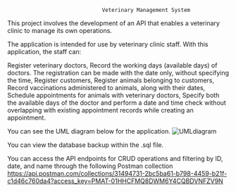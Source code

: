                                   Veterinary Management System


This project involves the development of an API that enables a veterinary clinic to manage its own operations.

The application is intended for use by veterinary clinic staff. With this application, the staff can:

Register veterinary doctors,
Record the working days (available days) of doctors. The registration can be made with the date only, without specifying the time,
Register customers,
Register animals belonging to customers,
Record vaccinations administered to animals, along with their dates,
Schedule appointments for animals with veterinary doctors,
Specify both the available days of the doctor and perform a date and time check without overlapping with existing appointment records while creating an appointment.

You can see the UML diagram below for the application.
![UMLdiagram](https://github.com/halecosar/Hafta-13/assets/142445977/f4fe3c3f-5ffd-4961-81a6-705967a04000)

You can view the database backup within the .sql file.

You can access the API endpoints for CRUD operations and filtering by ID, date, and name through the following Postman collection
https://api.postman.com/collections/31494731-2bc5ba61-b798-4459-b21f-c1d46c760da4?access_key=PMAT-01HHCFMQ8DWM6Y4CQBDVNFZV9N
